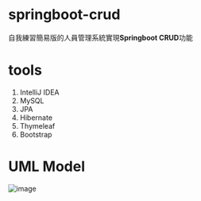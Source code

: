 # springboot-crud
自我練習簡易版的人員管理系統實現**Springboot CRUD**功能
# tools
1. IntelliJ IDEA
2. MySQL
3. JPA
4. Hibernate
5. Thymeleaf
6. Bootstrap

# UML Model
![image](https://github.com/eric9991517/springboot-crud/blob/main/UML.jpg?raw=true)

